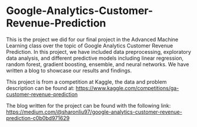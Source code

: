 # Google-Analytics-Customer-Revenue-Prediction

This is the project we did for our final project in the Advanced Machine Learning class over the topic of Google Analytics Customer Revenue Prediction. In this project, we have included data preprocessing, exploratory data analysis, and different predictive models including linear regression, random forest, gradient boosting, ensemble, and neural networks. We have written a blog to showcase our results and findings.

This project is from a competition at Kaggle, the data and problem description can be found at: https://www.kaggle.com/competitions/ga-customer-revenue-prediction

The blog written for the project can be found with the following link: https://medium.com/@sharonliu97/google-analytics-customer-revenue-prediction-c0b0bd971629
